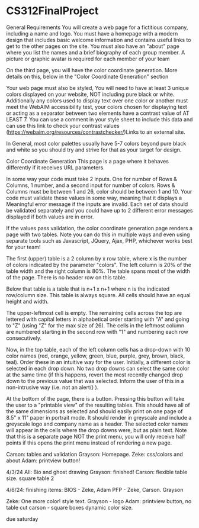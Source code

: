 # CS312FinalProject

General Requirements
You will create a web page for a fictitious company, including a name and logo.  You must have a homepage with a modern design that includes basic welcome information and contains useful links to get to the other pages on the site.  You must also have an "about" page where you list the names and a brief biography of each group member.  A picture or graphic avatar is required for each member of your team

On the third page, you will have the color coordinate generation.  More details on this, below in the "Color Coordinate Generation" section

Your web page must also be styled, You will need to have at least 3 unique colors displayed on your website, NOT including pure black or white. Additionally any colors used to display text over one color or another must meet the WebAIM accessibility test, your colors chosen for displaying text or acting as a separator between two elements have a contrast value of AT LEAST 7. You can use a comment in your style sheet to include this data and can use this link to check your contrast values (https://webaim.org/resources/contrastchecker/)Links to an external site.

In General, most color palettes usually have 5-7 colors beyond pure black and white so you should try and strive for that as your target for design.

Color Coordinate Generation
This page is a page where it behaves differently if it receives URL parameters. 

In some way your code must take 2 inputs. One for number of Rows & Columns, 1 number, and a second input for number of colors. Rows & Columns must be between 1 and 26, color should be between 1 and 10. Your code must validate these values in some way, meaning that it displays a Meaningful error message if the inputs are invalid. Each set of data should be validated separately and you could have up to 2 different error messages displayed if both values are in error.

If the values pass validation, the color coordinate generation page renders a page with two tables. Note you can do this in multiple ways and even using separate tools such as Javascript, JQuery, Ajax, PHP, whichever works best for your team!

The first (upper) table is a 2 column by x row table, where x is the number of colors indicated by the parameter "colors". The left column is 20% of the table width and the right column is 80%.  The table spans most of the width of the page.  There is no header row on this table.

Below that table is a table that is n+1 x n+1 where n is the indicated row/column size.  This table is always square. All cells should have an equal height and width.

The upper-leftmost cell is empty.  The remaining cells across the top are lettered with capital letters in alphabetical order starting with "A" and going to "Z" (using "Z" for the max size of 26).  The cells in the leftmost column are numbered starting in the second row with "1" and numbering each row consecutively.

Now, in the top table, each of the left column cells has a drop-down with 10 color names (red, orange, yellow, green, blue, purple, grey, brown, black, teal).  Order these in an intuitive way for the user.  Initially, a different color is selected in each drop down.  No two drop downs can select the same color at the same time (if this happens, revert the most recently changed drop down to the previous value that was selected.  Inform the user of this in a non-intrusive way (i.e. not an alert() ).

At the bottom of the page, there is a button.  Pressing this button will take the user to a "printable view" of the resulting tables.  This should have all of the same dimensions as selected and should easily print on one page of 8.5" x 11" paper in portrait mode.  It should render in greyscale and include a greyscale logo and company name as a header.  The selected color names will appear in the cells where the drop downs were, but as plain text.  Note that this is a separate page NOT the print menu, you will only receive half points if this opens the print menu instead of rendering a new page.


Carson: tables and validation
Grayson: Homepage.
Zeke: css/colors and about
Adam: printview button!

4/3/24
All: Bio and ghost drawing
Grayson: finished!
Carson: flexible table size. square table 2

4/6/24: finishing items:
BIOS - Zeke, Adam
PFP - Zeke, Carson. Grayson

Zeke: One more color! style text.
Grayson - logo
Adam: printview button, no table cut
carson - square boxes dynamic color size. 

due saturday


